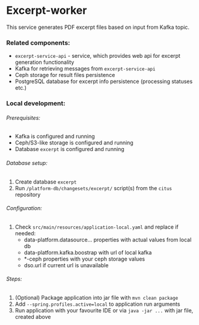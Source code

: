# Excerpt-worker

This service generates PDF excerpt files based on input from Kafka topic.

### Related components:
* `excerpt-service-api` - service, which provides web api for excerpt generation functionality
* Kafka for retrieving messages from `excerpt-service-api`
* Ceph storage for result files persistence
* PostgreSQL database for excerpt info persistence (processing statuses etc.)

### Local development:
###### Prerequisites:
* Kafka is configured and running
* Ceph/S3-like storage is configured and running
* Database `excerpt` is configured and running

###### Database setup:
1. Create database `excerpt`
1. Run `/platform-db/changesets/excerpt/` script(s) from the `citus` repository

###### Configuration:
1. Check `src/main/resources/application-local.yaml` and replace if needed:
   * data-platform.datasource... properties with actual values from local db
   * data-platform.kafka.boostrap with url of local kafka
   * *-ceph properties with your ceph storage values
   * dso.url if current url is unavailable

###### Steps:
1. (Optional) Package application into jar file with `mvn clean package`
2. Add `--spring.profiles.active=local` to application run arguments
3. Run application with your favourite IDE or via `java -jar ...` with jar file, created above

